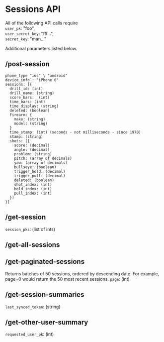# Sessions API

All of the following API calls require  
`user_pk`: "foo",  
`user_secret_key`: "fff...",  
`secret_key`: "man..."

Additional parameters listed below.

## /post-session
```
phone_type "ios" \ "android"  
device_info`: "iPhone 6"  
sessions: [{
  drill_id: (int)  
  drill_name: (string)  
  score_bars:  (int)  
  time_bars: (int)  
  time_display: (string)  
  deleted: (boolean)  
  firearm: {
    make: (string)  
    model: (string)  
  }  
  time_stamp: (int) (seconds - not milliseconds - since 1970)
  stamp: (string)
  shots: [{
    score: (decimal)  
    angle: (decimal)  
    problem: (string)  
    pitch: (array of decimals)  
    yaw: (array of decimals)  
    bullseye: (boolean)  
    trigger_hold: (decimal)  
    trigger_pull: (decimal)  
    deleted: (boolean)  
    shot_index: (int)  
    hold_index: (int)  
    pull_index: (int)  
  }]
}]
``` 

## /get-session
`session_pks`: (list of ints)

## /get-all-sessions

## /get-paginated-sessions
Returns batches of 50 sessions, ordered by descending date.
For example, page=0 would return the 50 most recent sessions.
`page`: (int)

## /get-session-summaries
`last_synced_token`: (string)

## /get-other-user-summary
`requested_user_pk`: (int)
